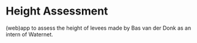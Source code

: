 # Height Assessment

(web)app to assess the height of levees made by Bas van der Donk as an intern of Waternet.